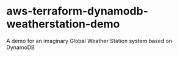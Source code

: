 # aws-terraform-dynamodb-weatherstation-demo
A demo for an imaginary Global Weather Station system based on DynamoDB

